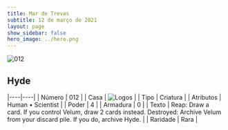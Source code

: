 ```yaml
---
title: Mar de Trevas
subtitle: 12 de março de 2021
layout: page
show_sidebar: false
hero_image: ../hero.png
---
```


![012](https://cdn.keyforgegame.com/media/card_front/pt/496_012_W4CR5J97364C_pt.png)

## Hyde

|----|----|
| Número | 012 |
| Casa | ![Logos](https://archonarcana.com/images/thumb/c/ce/Logos.png/22px-Logos.png "Logos") |
| Tipo | Criatura |
| Atributos | Human • Scientist |
| Poder | 4 |
| Armadura | 0 |
| Texto | Reap: Draw a card. If you control Velum, draw 2 cards instead.  Destroyed: Archive Velum from your discard pile. If you do, archive Hyde. |
| Raridade | Rara |
